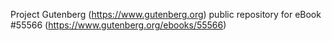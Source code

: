 Project Gutenberg (https://www.gutenberg.org) public repository for
eBook #55566 (https://www.gutenberg.org/ebooks/55566)
